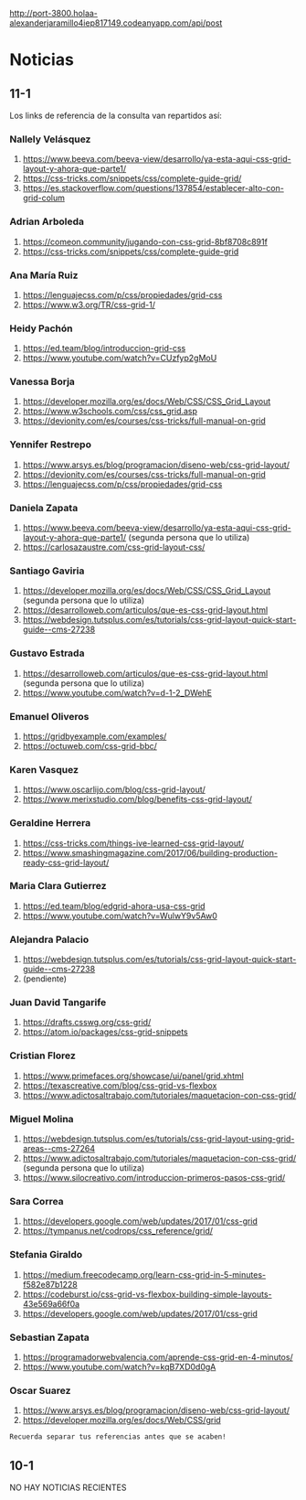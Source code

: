 http://port-3800.holaa-alexanderjaramillo4iep817149.codeanyapp.com/api/post
# Noticias


## 11-1

Los links de referencia de la consulta van repartidos así:

### Nallely Velásquez

1. https://www.beeva.com/beeva-view/desarrollo/ya-esta-aqui-css-grid-layout-y-ahora-que-parte1/
2. https://css-tricks.com/snippets/css/complete-guide-grid/
3. https://es.stackoverflow.com/questions/137854/establecer-alto-con-grid-colum

### Adrian Arboleda

1. https://comeon.community/jugando-con-css-grid-8bf8708c891f
2. https://css-tricks.com/snippets/css/complete-guide-grid

### Ana María Ruiz

1. https://lenguajecss.com/p/css/propiedades/grid-css
2. https://www.w3.org/TR/css-grid-1/

### Heidy Pachón

1. https://ed.team/blog/introduccion-grid-css
2. https://www.youtube.com/watch?v=CUzfyp2gMoU

### Vanessa Borja

1. https://developer.mozilla.org/es/docs/Web/CSS/CSS_Grid_Layout
2. https://www.w3schools.com/css/css_grid.asp
3. https://devionity.com/es/courses/css-tricks/full-manual-on-grid

### Yennifer Restrepo

1. https://www.arsys.es/blog/programacion/diseno-web/css-grid-layout/
2. https://devionity.com/es/courses/css-tricks/full-manual-on-grid
3. https://lenguajecss.com/p/css/propiedades/grid-css

### Daniela Zapata

1. https://www.beeva.com/beeva-view/desarrollo/ya-esta-aqui-css-grid-layout-y-ahora-que-parte1/ (segunda persona que lo utiliza)
2. https://carlosazaustre.com/css-grid-layout-css/

### Santiago Gaviria

1. https://developer.mozilla.org/es/docs/Web/CSS/CSS_Grid_Layout (segunda persona que lo utiliza)
2. https://desarrolloweb.com/articulos/que-es-css-grid-layout.html
3. https://webdesign.tutsplus.com/es/tutorials/css-grid-layout-quick-start-guide--cms-27238

### Gustavo Estrada

1. https://desarrolloweb.com/articulos/que-es-css-grid-layout.html (segunda persona que lo utiliza)
2. https://www.youtube.com/watch?v=d-1-2_DWehE

### Emanuel Oliveros

1. https://gridbyexample.com/examples/
2. https://octuweb.com/css-grid-bbc/

### Karen Vasquez

1. https://www.oscarlijo.com/blog/css-grid-layout/
2. https://www.merixstudio.com/blog/benefits-css-grid-layout/

### Geraldine Herrera

1. https://css-tricks.com/things-ive-learned-css-grid-layout/
2. https://www.smashingmagazine.com/2017/06/building-production-ready-css-grid-layout/

### Maria Clara Gutierrez

1. https://ed.team/blog/edgrid-ahora-usa-css-grid
2. https://www.youtube.com/watch?v=WulwY9v5Aw0

### Alejandra Palacio

1. https://webdesign.tutsplus.com/es/tutorials/css-grid-layout-quick-start-guide--cms-27238
2. (pendiente)

### Juan David Tangarife

1. https://drafts.csswg.org/css-grid/
2. https://atom.io/packages/css-grid-snippets

### Cristian Florez

1. https://www.primefaces.org/showcase/ui/panel/grid.xhtml
2. https://texascreative.com/blog/css-grid-vs-flexbox
3. https://www.adictosaltrabajo.com/tutoriales/maquetacion-con-css-grid/

### Miguel Molina

1. https://webdesign.tutsplus.com/es/tutorials/css-grid-layout-using-grid-areas--cms-27264
2. https://www.adictosaltrabajo.com/tutoriales/maquetacion-con-css-grid/ (segunda persona que lo utiliza)
3. https://www.silocreativo.com/introduccion-primeros-pasos-css-grid/

### Sara Correa

1. https://developers.google.com/web/updates/2017/01/css-grid
2. https://tympanus.net/codrops/css_reference/grid/

### Stefania Giraldo

1. https://medium.freecodecamp.org/learn-css-grid-in-5-minutes-f582e87b1228
2. https://codeburst.io/css-grid-vs-flexbox-building-simple-layouts-43e569a66f0a
3. https://developers.google.com/web/updates/2017/01/css-grid

### Sebastian Zapata

1. https://programadorwebvalencia.com/aprende-css-grid-en-4-minutos/
2. https://www.youtube.com/watch?v=kqB7XD0d0gA

### Oscar Suarez
 
1. https://www.arsys.es/blog/programacion/diseno-web/css-grid-layout/ 
2. https://developer.mozilla.org/es/docs/Web/CSS/grid


```markdown
Recuerda separar tus referencias antes que se acaben!
```

## 10-1

NO HAY NOTICIAS RECIENTES
